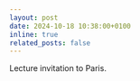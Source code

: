 ```yaml
---
layout: post
date: 2024-10-18 10:38:00+0100
inline: true
related_posts: false
---
```


Lecture invitation to Paris.